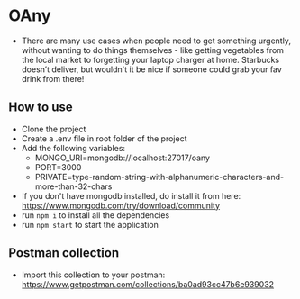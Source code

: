 # OAny

- There are many use cases when people need to get something urgently, without wanting to do things themselves - like getting vegetables from the local market to forgetting your laptop charger at home. Starbucks doesn’t deliver, but wouldn't it be nice if someone could grab your fav drink from there!

## How to use

- Clone the project
- Create a .env file in root folder of the project
- Add the following variables: 
     - MONGO_URI=mongodb://localhost:27017/oany
     - PORT=3000 
     - PRIVATE=type-random-string-with-alphanumeric-characters-and-more-than-32-chars
- If you don't have mongodb installed, do install it from here: https://www.mongodb.com/try/download/community
- run `npm i` to install all the dependencies
- run `npm start` to start the application

## Postman collection

- Import this collection to your postman: https://www.getpostman.com/collections/ba0ad93cc47b6e939032
